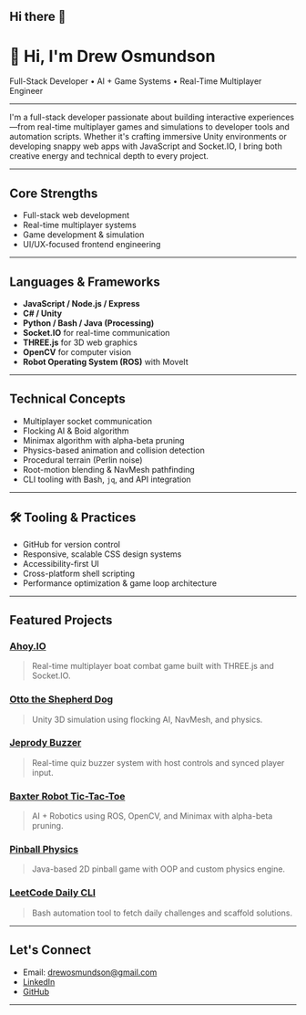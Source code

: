 ## Hi there 👋



# 👋 Hi, I'm Drew Osmundson

Full-Stack Developer • AI + Game Systems • Real-Time Multiplayer Engineer

---

I'm a full-stack developer passionate about building interactive experiences—from real-time multiplayer games and simulations to developer tools and automation scripts. Whether it's crafting immersive Unity environments or developing snappy web apps with JavaScript and Socket.IO, I bring both creative energy and technical depth to every project.

---

## Core Strengths

- Full-stack web development  
- Real-time multiplayer systems  
- Game development & simulation  
- UI/UX-focused frontend engineering

---

## Languages & Frameworks

- **JavaScript / Node.js / Express**  
- **C# / Unity**  
- **Python / Bash / Java (Processing)**  
- **Socket.IO** for real-time communication  
- **THREE.js** for 3D web graphics  
- **OpenCV** for computer vision  
- **Robot Operating System (ROS)** with MoveIt

---

## Technical Concepts

- Multiplayer socket communication  
- Flocking AI & Boid algorithm  
- Minimax algorithm with alpha-beta pruning  
- Physics-based animation and collision detection  
- Procedural terrain (Perlin noise)  
- Root-motion blending & NavMesh pathfinding  
- CLI tooling with Bash, `jq`, and API integration

---

## 🛠 Tooling & Practices

- GitHub for version control  
- Responsive, scalable CSS design systems  
- Accessibility-first UI  
- Cross-platform shell scripting  
- Performance optimization & game loop architecture

---

## Featured Projects

### [Ahoy.IO](#)
> Real-time multiplayer boat combat game built with THREE.js and Socket.IO.

### [Otto the Shepherd Dog](#)
> Unity 3D simulation using flocking AI, NavMesh, and physics.

### [Jeprody Buzzer](#)
> Real-time quiz buzzer system with host controls and synced player input.

### [Baxter Robot Tic-Tac-Toe](#)
> AI + Robotics using ROS, OpenCV, and Minimax with alpha-beta pruning.

### [Pinball Physics](#)
> Java-based 2D pinball game with OOP and custom physics engine.

### [LeetCode Daily CLI](#)
> Bash automation tool to fetch daily challenges and scaffold solutions.

---

## Let's Connect

<!--- Portfolio: [drewosmundson.dev](https://your-portfolio-url.com)  -->
- Email: [drewosmundson@gmail.com](mailto:drewosmundson@gmail.com)  
- [LinkedIn](https://linkedin.com/in/drewosmundson)  
- [GitHub](https://github.com/drewosmundson)

---






<!--
**drewosmundson/drewosmundson** is a ✨ _special_ ✨ repository because its `README.md` (this file) appears on your GitHub profile.

Here are some ideas to get you started:

- 🔭 I’m currently working on ...
- 🌱 I’m currently learning ...
- 👯 I’m looking to collaborate on ...
- 🤔 I’m looking for help with ...
- 💬 Ask me about ...
- 📫 How to reach me: ...
- 😄 Pronouns: ...
- ⚡ Fun fact: ...
-->
